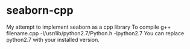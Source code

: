 # seaborn-cpp
My attempt to implement seaborn as a cpp library
To compile 
g++ filename.cpp -I/usr/lib/python2.7/Python.h -lpython2.7 
You can replace python2.7 with your installed version.
